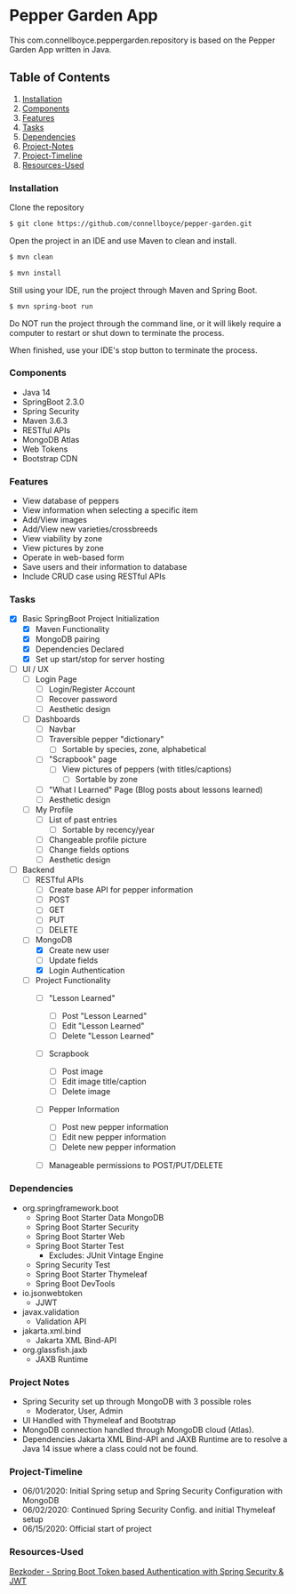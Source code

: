 # Pepper Garden App
This com.connellboyce.peppergarden.repository is based on the Pepper Garden App written in Java.

## Table of Contents
1. [Installation](#Installation)
2. [Components](#Components)
3. [Features](#Features)
4. [Tasks](#Tasks)
5. [Dependencies](#Dependencies)
6. [Project-Notes](#Project-Notes)
7. [Project-Timeline](#Project-Timeline)
8. [Resources-Used](#Resources-Used)


### **Installation**
Clone the repository
```bash
$ git clone https://github.com/connellboyce/pepper-garden.git
```

Open the project in an IDE and use Maven to clean and install.
```bash
$ mvn clean
```
```bash
$ mvn install
```

Still using your IDE, run the project through Maven and Spring Boot.
```bash
$ mvn spring-boot run
```
Do NOT run the project through the command line, or it will likely require a computer to restart or shut down to terminate the process.

When finished, use your IDE's stop button to terminate the process.


### **Components**
* Java 14
* SpringBoot 2.3.0
* Spring Security
* Maven 3.6.3
* RESTful APIs
* MongoDB Atlas
* Web Tokens
* Bootstrap CDN


### **Features**
* View database of peppers
* View information when selecting a specific item
* Add/View images
* Add/View new varieties/crossbreeds
* View viability by zone
* View pictures by zone
* Operate in web-based form
* Save users and their information to database
* Include CRUD case using RESTful APIs


### **Tasks**
- [x] Basic SpringBoot Project Initialization
    - [x] Maven Functionality
    - [x] MongoDB pairing
    - [x] Dependencies Declared
    - [x] Set up start/stop for server hosting
- [ ] UI / UX
    - [ ] Login Page
        - [ ] Login/Register Account
        - [ ] Recover password
        - [ ] Aesthetic design
    - [ ] Dashboards
        - [ ] Navbar
        - [ ] Traversible pepper "dictionary"
            - [ ] Sortable by species, zone, alphabetical
        - [ ] "Scrapbook" page
            - [ ] View pictures of peppers (with titles/captions)
                - [ ] Sortable by zone
        - [ ] "What I Learned" Page (Blog posts about lessons learned)
        - [ ] Aesthetic design
    - [ ] My Profile
        - [ ] List of past entries
            - [ ] Sortable by recency/year
        - [ ] Changeable profile picture
        - [ ] Change fields options
        - [ ] Aesthetic design
- [ ] Backend
    - [ ] RESTful APIs
        - [ ] Create base API for pepper information
        - [ ] POST
        - [ ] GET
        - [ ] PUT
        - [ ] DELETE
    - [ ] MongoDB
        - [x] Create new user
        - [ ] Update fields
        - [x] Login Authentication
    - [ ] Project Functionality
        - [ ] "Lesson Learned"
            - [ ] Post "Lesson Learned"
            - [ ] Edit "Lesson Learned"
            - [ ] Delete "Lesson Learned"
        - [ ] Scrapbook
            - [ ] Post image
            - [ ] Edit image title/caption
            - [ ] Delete image
        - [ ] Pepper Information
            - [ ] Post new pepper information
            - [ ] Edit new pepper information
            - [ ] Delete new pepper information
        - [ ] Manageable permissions to POST/PUT/DELETE


### **Dependencies**
* org.springframework.boot
	* Spring Boot Starter Data MongoDB
	* Spring Boot Starter Security
	* Spring Boot Starter Web
	* Spring Boot Starter Test
		* Excludes: JUnit Vintage Engine
	* Spring Security Test
	* Spring Boot Starter Thymeleaf
	* Spring Boot DevTools
* io.jsonwebtoken
	* JJWT
* javax.validation
	* Validation API
* jakarta.xml.bind
	* Jakarta XML Bind-API
* org.glassfish.jaxb
	* JAXB Runtime


### **Project Notes**
* Spring Security set up through MongoDB with 3 possible roles
	* Moderator, User, Admin
* UI Handled with Thymeleaf and Bootstrap
* MongoDB connection handled through MongoDB cloud (Atlas).
* Dependencies Jakarta XML Bind-API and JAXB Runtime are to resolve a Java 14 issue where a class could not be found.

### **Project-Timeline**
* 06/01/2020: Initial Spring setup and Spring Security Configuration with MongoDB
* 06/02/2020: Continued Spring Security Config. and initial Thymeleaf setup
* 06/15/2020: Official start of project


### **Resources-Used**
[Bezkoder - Spring Boot Token based Authentication with Spring Security & JWT](https://bezkoder.com/spring-boot-jwt-authentication/)
